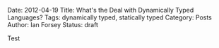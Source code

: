 Date: 2012-04-19
Title: What's the Deal with Dynamically Typed Languages? 
Tags: dynamically typed, statically typed
Category: Posts
Author: Ian Forsey
Status: draft

Test